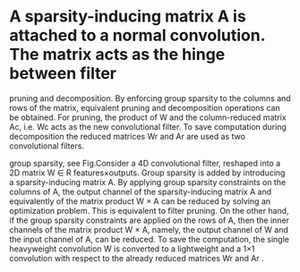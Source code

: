 # A sparsity-inducing matrix A is attached to a normal convolution. The matrix acts as the hinge between filter
pruning and decomposition. By enforcing group sparsity to the columns and rows of the matrix, equivalent pruning and
decomposition operations can be obtained. For pruning, the product of W and the column-reduced matrix Ac, i.e. Wc acts
as the new convolutional filter. To save computation during decomposition the reduced matrices Wr and Ar are used as two
convolutional filters.


group sparsity, see Fig.Consider a 4D convolutional filter, reshaped into a 2D matrix W ∈ R
features×outputs. Group sparsity is added by introducing a sparsity-inducing matrix A. 
By applying group sparsity constraints on the columns of A, the output channel of the sparsity-inducing matrix A
and equivalently of the matrix product W × A can be reduced by solving an optimization problem. This is equivalent
to filter pruning. On the other hand, if the group sparsity constraints are applied on the rows of A, then the inner
channels of the matrix product W × A, namely, the output channel of W and the input channel of A, can be reduced.
To save the computation, the single heavyweight convolution W is converted to a lightweight and a 1×1 convolution
with respect to the already reduced matrices Wr and Ar
.
